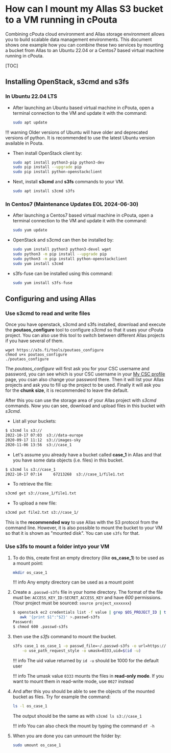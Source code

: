 # How can I mount my Allas S3 bucket to a VM running in cPouta

Combining cPouta cloud environment and Allas storage environment allows you to build scalable data management environments. This document shows one example how you can combine these two services by mounting a bucket from Allas to an Ubuntu 22.04 or a Centos7 based virtual machine running in cPouta.

[TOC]

## Installing OpenStack, s3cmd and s3fs

### In Ubuntu 22.04 LTS

* After launching an Ubuntu based virtual machine in cPouta, open a terminal connection to the VM and update it with the command:

	```sh
	sudo apt update
	```

!!! warning
    Older versions of Ubuntu will have older and deprecated versions of python. It is recommended to use the latest Ubuntu version available in Pouta.

* Then install OpenStack client by:

	```sh
	sudo apt install python3-pip python3-dev
	sudo pip install --upgrade pip
	sudo pip install python-openstackclient
	```

* Next, install  **s3cmd** and **s3fs** commands to your VM.

	```sh
	sudo apt install s3cmd s3fs
	```

### In Centos7 (Maintenance Updates EOL 2024-06-30)

* After launching a Centos7 based virtual machine in cPouta, open a terminal connection to the VM and update it with the command:

	```sh
	sudo yum update
	```

* OpenStack and s3cmd can then be installed by:

	```sh
	sudo yum install python3 python3-devel wget
	sudo python3 -m pip install --upgrade pip
	sudo python3 -m pip install python-openstackclient
	sudo yum install s3cmd
	```

* s3fs-fuse can be installed using this command:

	```sh
	sudo yum install s3fs-fuse
	```

## Configuring and using Allas

### Use s3cmd to read and write files

Once you have openstack, s3cmd and s3fs installed, download and execute the **poutaos_configure** tool to configure _s3cmd_ so that it uses your cPouta project. You can also use this tool to switch between different Allas projects 
if you have several of them.

```
wget https://a3s.fi/tools/poutaos_configure
chmod u+x poutaos_configure
./poutaos_configure
```

The _poutaos_configure_ will first ask you for your CSC username and password, you can see which is your CSC username in your [My CSC profile](https://my.csc.fi/profile) page, you csan also change your password there. Then it will list your Allas projects and ask you to fill up the project to be used. Finally it will ask you for the **chunk size**, it is recommended to leave the default.

After this you can use the storage area of your Allas project with _s3cmd_ commands. Now you can see, download and upload files in this bucket with _s3cmd_.

* List all your buckets:

```sh
$ s3cmd ls s3://
2022-10-17 07:03  s3://data-europe
2020-09-17 11:12  s3://images-sky
2020-11-06 13:56  s3://case_1
```

* Let's assume you already have a bucket called **case_1** in Allas and that you have some data objects (i.e. files) in this bucket.

```sh
$ s3cmd ls s3://case_1
2022-10-17 07:14     67213268  s3://case_1/file1.txt
```

* To retrieve the file:

```sh
s3cmd get s3://case_1/file1.txt
```

* To upload a new file:

```sh
s3cmd put file2.txt s3://case_1/
```

This is the **recommended way** to use Allas with the S3 protocol from the command line. However, it is also possible to mount the bucket to your VM so that it is shown as  "mounted disk". You can use `s3fs` for that.

### Use s3fs to mount a folder intyo your VM


1. To do this, create first an empty directory (like **os_case_1**) to be used as a mount point:

	```sh
	mkdir os_case_1
	```

	!!! info
	    Any empty directory can be used as a mount point

1. Create a `.passwd-s3fs` file in your home directory. The format of the file must be: `ACCESS_KEY_ID:SECRET_ACCESS_KEY` and have _600_ permissions. (Your project must be sourced: `source project_xxxxxxx`)

	```sh
	$ openstack ec2 credentials list -f value | grep $OS_PROJECT_ID | tail -1 |\
	   awk '{print $1":"$2}' >.passwd-s3fs
	Password:
	$ chmod 600 .passwd-s3fs
	```

1. then use the _s3fs_ command to mount the bucket.

	```sh
	s3fs case_1 os_case_1 -o passwd_file=~/.passwd-s3fs -o url=https://a3s.fi/ \
		-o use_path_request_style -o umask=0333,uid=$(id -u)
	```

	!!! info 
	    The uid value returned by `id -u` should be 1000 for the default user

	!!! info
	    The umask value `0333` mounts the files in **read-only mode**. If you want to mount them in read-write mode, use `0027` instead

1. And after this you should be able to see the objects of the mounted bucket as files. Try for example the command:

	```sh
	ls -l os_case_1
	```

	The output should be the same as with `s3cmd ls s3://case_1`

	!!! info 
	    You can also check the mount by typing the command `df -h`

1. When you are done you can unmount the folder by:

	```sh
	sudo umount os_case_1
	```
